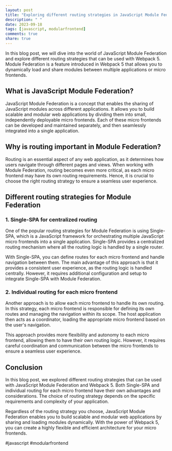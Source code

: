```yaml
---
layout: post
title: "Exploring different routing strategies in JavaScript Module Federation with Webpack 5"
description: " "
date: 2023-09-18
tags: [javascript, modularfrontend]
comments: true
share: true
---
```


In this blog post, we will dive into the world of JavaScript Module Federation and explore different routing strategies that can be used with Webpack 5. Module Federation is a feature introduced in Webpack 5 that allows you to dynamically load and share modules between multiple applications or micro frontends.

## What is JavaScript Module Federation?

JavaScript Module Federation is a concept that enables the sharing of JavaScript modules across different applications. It allows you to build scalable and modular web applications by dividing them into small, independently deployable micro frontends. Each of these micro frontends can be developed and maintained separately, and then seamlessly integrated into a single application.

## Why is routing important in Module Federation?

Routing is an essential aspect of any web application, as it determines how users navigate through different pages and views. When working with Module Federation, routing becomes even more critical, as each micro frontend may have its own routing requirements. Hence, it is crucial to choose the right routing strategy to ensure a seamless user experience.

## Different routing strategies for Module Federation

### 1. Single-SPA for centralized routing

One of the popular routing strategies for Module Federation is using Single-SPA, which is a JavaScript framework for orchestrating multiple JavaScript micro frontends into a single application. Single-SPA provides a centralized routing mechanism where all the routing logic is handled by a single router.

With Single-SPA, you can define routes for each micro frontend and handle navigation between them. The main advantage of this approach is that it provides a consistent user experience, as the routing logic is handled centrally. However, it requires additional configuration and setup to integrate Single-SPA with Module Federation.

### 2. Individual routing for each micro frontend

Another approach is to allow each micro frontend to handle its own routing. In this strategy, each micro frontend is responsible for defining its own routes and managing the navigation within its scope. The host application then acts as a coordinator, loading the appropriate micro frontend based on the user's navigation.

This approach provides more flexibility and autonomy to each micro frontend, allowing them to have their own routing logic. However, it requires careful coordination and communication between the micro frontends to ensure a seamless user experience.

## Conclusion

In this blog post, we explored different routing strategies that can be used with JavaScript Module Federation and Webpack 5. Both Single-SPA and individual routing for each micro frontend have their own advantages and considerations. The choice of routing strategy depends on the specific requirements and complexity of your application.

Regardless of the routing strategy you choose, JavaScript Module Federation enables you to build scalable and modular web applications by sharing and loading modules dynamically. With the power of Webpack 5, you can create a highly flexible and efficient architecture for your micro frontends.

#javascript #modularfrontend